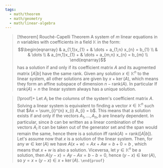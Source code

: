 ```yaml
---
tags:
  - math/theorem
  - math/geometry
  - math/linear-algebra
---
```


> [!theorem] Rouché-Capelli Theorem
> A system of $m$ linear equations in $n$ variables with coefficients in a field $\mathbb{K}$ in the form:
>  $$\begin{eqnarray}
> & a_{1,1}x_{1}  + & \dots + a_{1,n} x_{n} = b_{1} \\
> & & \dots \\
> & a_{m,1}x_{1} + & \dots + a_{m,n} x_{n} = b_{m} \\
\end{eqnarray}$$
has a solution if and only if its coefficient matrix $A$ and its augmented matrix $[A|b]$ have the same rank.
> Given any solution $x \in \mathbb{K}^{n}$ to the linear system, all other solutions are given by $x + \ker(A)$,  which means they form an affine subspace of dimension $n- \text{rank}(A)$.
> In particular If $\text{rank}(A) = n$ the linear system always has a unique solution.

> [!proof]+
> Let $A_{i}$ be the columns of the system's coefficient matrix $A$. Solving a linear system is equivalent to finding a vector $x \in \mathbb{K}^{n}$ such that $Ax = \sum_{i}^{n} x_{i} A_{i} = b$. This means that a solution exists if and only if the vectors $A_{1},\dots, A_{n}, b$ are linearly dependent. In particular, since $b$ can be written as a linear combination of the vectors $A_{i}$ it can be taken out of the generator set and the span would remain the same, hence there is a solution iff $\text{rank}(A) =\text{rank}([A | b])$.
> Let's assume now that $x$ is a solution of the linear system. Then, for any $w \in \ker (A)$ we have $A(x+w) = Ax + Aw = b + 0 = b$ , which means that $x + w$ is also a solution. Viceversa, let $y \in \mathbb{K}^{n}$ be a solution, then $A(y-x) = Ay - Ax = b-b=0$, hence $(y-x) \in \ker (A)$, so $y = x + (y-x) \in x+\ker (A)$.
> `\end{proof}`  